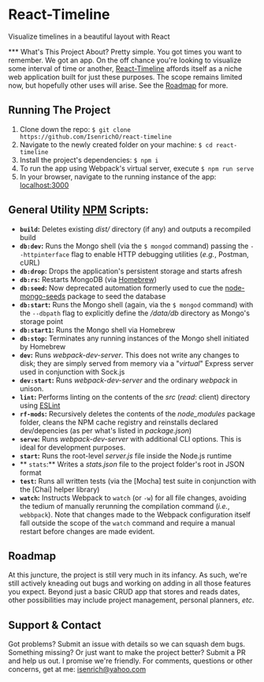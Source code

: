 # React-Timeline
Visualize timelines in a beautiful layout with React

*** What's This Project About?
Pretty simple. You got times you want to remember. We got an app. On the off chance you're looking to visualize some interval of time or another, [React-Timeline](https://github.io/IsenrichO/react-timeline) affords itself as a niche web application built for just these purposes. The scope remains limited now, but hopefully other uses will arise. See the [Roadmap](#Roadmap) for more.

## Running The Project
1. Clone down the repo: `$ git clone https://github.com/IsenrichO/react-timeline`
2. Navigate to the newly created folder on your machine: `$ cd react-timeline`
3. Install the project's dependencies: `$ npm i`
4. To run the app using Webpack's virtual server, execute `$ npm run serve`
5. In your browser, navigate to the running instance of the app: [localhost:3000](http://localhost:3000/)

## General Utility [NPM](https://www.npmjs.org) Scripts:
+ **`build`:** Deletes existing _dist/_ directory (if any) and outputs a recompiled build
+ **`db:dev`:** Runs the Mongo shell (via the `$ mongod` command) passing the `--httpinterface` flag to enable HTTP debugging utilities (_e.g._, Postman, cURL)
+ **`db:drop`:** Drops the application's persistent storage and starts afresh
+ **`db:rs`:**  Restarts MongoDB (via [Homebrew](https://www.brew.sh))
+ **`db:seed`:** Now deprecated automation formerly used to cue the [node-mongo-seeds]() package to seed the database
+ **`db:start`:** Runs the Mongo shell (again, via the `$ mongod` command) with the `--dbpath` flag to explicitly define the _/data/db_ directory as Mongo's storage point
+ **`db:start1`:** Runs the Mongo shell via Homebrew
+ **`db:stop`:** Terminates any running instances of the Mongo shell initiated by Homebrew
+ **`dev`:** Runs _webpack-dev-server_. This does not write any changes to disk; they are simply served from memory via a "_virtual_" Express server used in conjunction with Sock.js
+ **`dev:start`:** Runs _webpack-dev-server_ and the ordinary _webpack_ in unison.
+ **`lint`:** Performs linting on the contents of the _src_ (_read_: client) directory using [ESLint](https://www.eslint.org)
+ **`rf-mods`:** Recursively deletes the contents of the _node_modules_ package folder, cleans the NPM cache registry and reinstalls declared dev/depencies (as per what's listed in _package.json_)
+ **`serve`:** Runs _webpack-dev-server_ with additional CLI options. This is ideal for development purposes.
+ **`start`:** Runs the root-level _server.js_ file inside the Node.js runtime
+ ** `stats`:** Writes a _stats.json_ file to the project folder's root in JSON format
+ **`test`:** Runs all written tests (via the [Mocha] test suite in conjunction with the [Chai] helper library)
+ **`watch`:** Instructs Webpack to `watch` (or `-w`) for all file changes, avoiding the tedium of manually rerunning the compilation command (_i.e._, `webbpack`). Note that changes made to the Webpack configuration itself fall outside the scope of the `watch` command and require a manual restart before changes are made evident.

## Roadmap
At this juncture, the project is still very much in its infancy. As such, we're still actively kneading out bugs and working on adding in all those features you expect. Beyond just a basic CRUD app that stores and reads dates, other possibilities may include project management, personal planners, _etc_.

## Support & Contact
Got problems? Submit an issue with details so we can squash dem bugs. Something missing? Or just want to make the project better? Submit a PR and help us out. I promise we're friendly. For comments, questions or other concerns, get at me:
[isenrich@yahoo.com](mailto:isenrich@yahoo.com)
